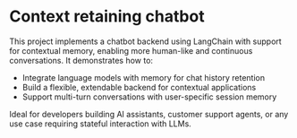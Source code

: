 # Context retaining chatbot

This project implements a chatbot backend using LangChain with support for contextual memory, enabling more human-like and continuous conversations. It demonstrates how to:

- Integrate language models with memory for chat history retention
- Build a flexible, extendable backend for contextual applications
- Support multi-turn conversations with user-specific session memory

Ideal for developers building AI assistants, customer support agents, or any use case requiring stateful interaction with LLMs.
